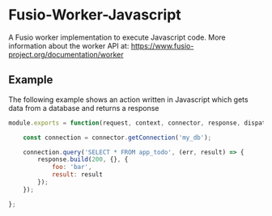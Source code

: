 
# Fusio-Worker-Javascript

A Fusio worker implementation to execute Javascript code.
More information about the worker API at:
https://www.fusio-project.org/documentation/worker

## Example

The following example shows an action written in Javascript which gets data
from a database and returns a response

```javascript
module.exports = function(request, context, connector, response, dispatcher, logger) {

    const connection = connector.getConnection('my_db');

    connection.query('SELECT * FROM app_todo', (err, result) => {
        response.build(200, {}, {
            foo: 'bar',
            result: result
        });
    });

};

```
